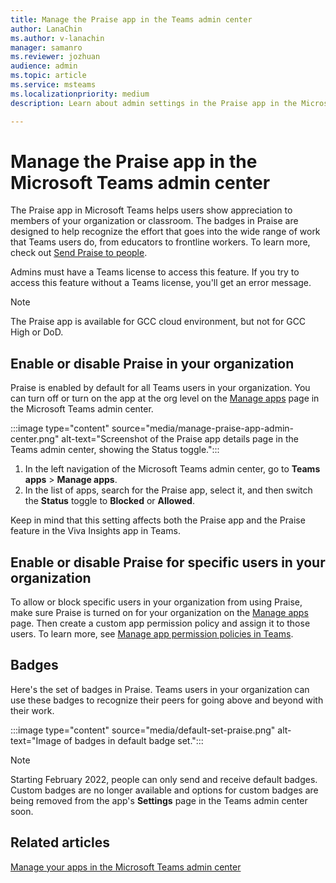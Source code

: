```yaml
---
title: Manage the Praise app in the Teams admin center
author: LanaChin
ms.author: v-lanachin
manager: samanro
ms.reviewer: jozhuan
audience: admin 
ms.topic: article 
ms.service: msteams
ms.localizationpriority: medium 
description: Learn about admin settings in the Praise app in the Microsoft Teams admin center

---
```


# Manage the Praise app in the Microsoft Teams admin center

The Praise app in Microsoft Teams helps users show appreciation to members of your organization or classroom. The badges in Praise are designed to help recognize the effort that goes into the wide range of work that Teams users do, from educators to frontline workers. To learn more, check out [Send Praise to people](https://support.microsoft.com/office/send-praise-to-people-50f26b47-565f-40fe-8642-5ca2a5ed261e).

Admins must have a Teams license to access this feature. If you try to access this feature without a Teams license, you'll get an error message.

> [!NOTE]
> The Praise app is available for GCC cloud environment, but not for GCC High or DoD.

## Enable or disable Praise in your organization

Praise is enabled by default for all Teams users in your organization. You can turn off or turn on the app at the org level on the [Manage apps](manage-apps.md) page in the Microsoft Teams admin center.

:::image type="content" source="media/manage-praise-app-admin-center.png" alt-text="Screenshot of the Praise app details page in the Teams admin center, showing the Status toggle.":::

1. In the left navigation of the Microsoft Teams admin center, go to **Teams apps** > **Manage apps**.
2. In the list of apps, search for the Praise app, select it, and then switch the **Status** toggle to **Blocked** or **Allowed**.

Keep in mind that this setting affects both the Praise app and the Praise feature in the Viva Insights app in Teams.

## Enable or disable Praise for specific users in your organization

To allow or block specific users in your organization from using Praise, make sure Praise is turned on for your organization on the [Manage apps](manage-apps.md) page. Then create a custom app permission policy and assign it to those users. To learn more, see [Manage app permission policies in Teams](teams-app-permission-policies.md).

## Badges

Here's the set of badges in Praise. Teams users in your organization can use these badges to recognize their peers for going above and beyond with their work.

:::image type="content" source="media/default-set-praise.png" alt-text="Image of badges in default badge set.":::

> [!NOTE]
> Starting February 2022, people can only send and receive default badges. Custom badges are no longer available and options for custom badges are being removed from the app's **Settings** page in the Teams admin center soon.

<!-- ## Badge set assets

Built-in badge sets can't be modified, so when a built-in set is enabled, all badges in the set are added to the Praise app. If you want to add specific badges from a built-in set and leave out others, re-create the badges you want to use as custom badges. You can download the badge image and find the text and background colors of badges from built-in sets in the tables below.

### Default badges assets

|Badge name     |Image file  |Text color | Background color |
|---------------|------------|---------- |--------|
|Achiever       |[Achiever PNG](https://github.com/MicrosoftDocs/OfficeDocs-SkypeForBusiness/raw/live/Teams/downloads/praise-app/default-set/achiever-badge.png)|#D36E70    |#E3F4FC|
|Awesome        |[Awesome PNG](https://github.com/MicrosoftDocs/OfficeDocs-SkypeForBusiness/raw/live/Teams/downloads/praise-app/default-set/awesome-badge.png)</a>|#8283B2    |#D1EFF2|
|Coach          |[Coach PNG](https://github.com/MicrosoftDocs/OfficeDocs-SkypeForBusiness/raw/live/Teams/downloads/praise-app/default-set/coach-badge.png)</a>|#6AA55A    |#DBF1D6|
|Courage        |[Courage PNG](https://github.com/MicrosoftDocs/OfficeDocs-SkypeForBusiness/raw/live/Teams/downloads/praise-app/default-set/courage-badge.png)</a>|#DC5041    |#FCF6C8|
|Creative       |[Creative PNG](https://github.com/MicrosoftDocs/OfficeDocs-SkypeForBusiness/raw/live/Teams/downloads/praise-app/default-set/creative-badge.png) |#CF9D50    |#FCF6C8|
|Inclusive      |[Inclusive PNG](https://github.com/MicrosoftDocs/OfficeDocs-SkypeForBusiness/raw/live/Teams/downloads/praise-app/default-set/inclusive-badge.png)</a>|#3C77BB    |#E2F4FC|
|Kind Heart     |[Kind Heart PNG](https://github.com/MicrosoftDocs/OfficeDocs-SkypeForBusiness/raw/live/Teams/downloads/praise-app/default-set/kind-heart-badge.png)</a>|#D36D6E    |#F4DEDE|
|Leadership     |[Leadership PNG](https://github.com/MicrosoftDocs/OfficeDocs-SkypeForBusiness/raw/live/Teams/downloads/praise-app/default-set/leadership-badge.png)|#419098    |#D2EAEC|
|Optimism       |[Optimism PNG](https://github.com/MicrosoftDocs/OfficeDocs-SkypeForBusiness/raw/live/Teams/downloads/praise-app/default-set/optimism-badge.png)</a>|#D8338C    |#F4DDDE|
|Problem solver |[Problem solver PNG](https://github.com/MicrosoftDocs/OfficeDocs-SkypeForBusiness/raw/live/Teams/downloads/praise-app/default-set/problem-solver-badge.png)|#B8916E    |#CBDADF|
|Team player    |[Team player PNG](https://github.com/MicrosoftDocs/OfficeDocs-SkypeForBusiness/raw/live/Teams/downloads/praise-app/default-set/team-player-badge.png)|#8B8DC0    |#F4EEC0|
|Thank you      |[Thank you PNG](https://github.com/MicrosoftDocs/OfficeDocs-SkypeForBusiness/raw/live/Teams/downloads/praise-app/default-set/thank-you-badge.png)|#469CA4    |#BACCB6|

## Upcoming changes

Starting in January 2022, what's currently available for badges will change. Social and emotional learning badges for education, including self-awareness and self-management, will no longer be available.

The **Create a custom badge** option will also no longer be available as of January 2022.

Additionally, the **Status** toggle in the Teams admin center that allows or block Praise will affect both the Praise app and the Praise feature in the Viva Insights app in Teams.-->

## Related articles

[Manage your apps in the Microsoft Teams admin center](manage-apps.md)